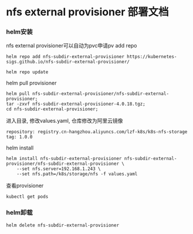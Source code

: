 # nfs external provisioner 部署文档
### helm安装
nfs external provisioner可以自动为pvc申请pv
add repo
```
helm repo add nfs-subdir-external-provisioner https://kubernetes-sigs.github.io/nfs-subdir-external-provisioner/

helm repo update
```

helm pull provisioner
```
helm pull nfs-subdir-external-provisioner/nfs-subdir-external-provisioner;
tar -zxvf nfs-subdir-external-provisioner-4.0.18.tgz;
cd nfs-subdir-external-provisioner;
```

进入目录, 修改values.yaml, 仓库修改为阿里云镜像
```
repository: registry.cn-hangzhou.aliyuncs.com/lzf-k8s/k8s-nfs-storage
tag: 1.0.0
```

helm install 
```
helm install nfs-subdir-external-provisioner nfs-subdir-external-provisioner/nfs-subdir-external-provisioner \
    --set nfs.server=192.168.1.243 \
    --set nfs.path=/k8s/storage/nfs -f values.yaml 
```

查看provisioner
```
kubectl get pods
```

### helm卸载
```
helm delete nfs-subdir-external-provisioner
```